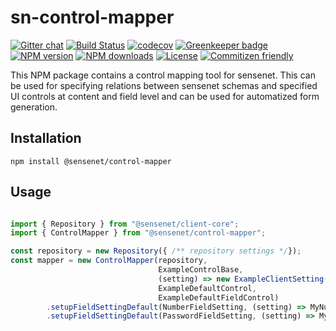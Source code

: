 # sn-control-mapper

[![Gitter chat](https://img.shields.io/gitter/room/SenseNet/SN7ClientAPI.svg?style=flat)](https://gitter.im/SenseNet/SN7ClientAPI)
[![Build Status](https://travis-ci.org/SenseNet/sn-control-mapper.svg?branch=master)](https://travis-ci.org/SenseNet/sn-control-mapper)
[![codecov](https://codecov.io/gh/SenseNet/sn-control-mapper/branch/master/graph/badge.svg)](https://codecov.io/gh/SenseNet/sn-control-mapper)
[![Greenkeeper badge](https://badges.greenkeeper.io/SenseNet/sn-control-mapper.svg)](https://greenkeeper.io/)
[![NPM version](https://img.shields.io/npm/v/@sensenet/control-mapper.svg?style=flat)](https://www.npmjs.com/package/@sensenet/control-mapper)
[![NPM downloads](https://img.shields.io/npm/dt/@sensenet/control-mapper.svg?style=flat)](https://www.npmjs.com/package/@sensenet/control-mapper)
[![License](https://img.shields.io/github/license/SenseNet/sn-client-js.svg?style=flat)](https://github.com/sn-control-mapper/LICENSE.txt)
[![Commitizen friendly](https://img.shields.io/badge/commitizen-friendly-brightgreen.svg?style=flat)](http://commitizen.github.io/cz-cli/)

This NPM package contains a control mapping tool for sensenet. This can be used for specifying relations between sensenet schemas and specified UI controls at content and field level and can be used for automatized form generation.

## Installation

```shell
npm install @sensenet/control-mapper
```

## Usage 

```ts

import { Repository } from "@sensenet/client-core";
import { ControlMapper } from "@sensenet/control-mapper";

const repository = new Repository({ /** repository settings */});
const mapper = new ControlMapper(repository, 
                                 ExampleControlBase,
                                 (setting) => new ExampleClientSetting(setting),
                                 ExampleDefaultControl,
                                 ExampleDefaultFieldControl)
        .setupFieldSettingDefault(NumberFieldSetting, (setting) => MyNumberFieldImplementation)
        .setupFieldSettingDefault(PasswordFieldSetting, (setting) => MyPasswordFieldImplementation);
```
